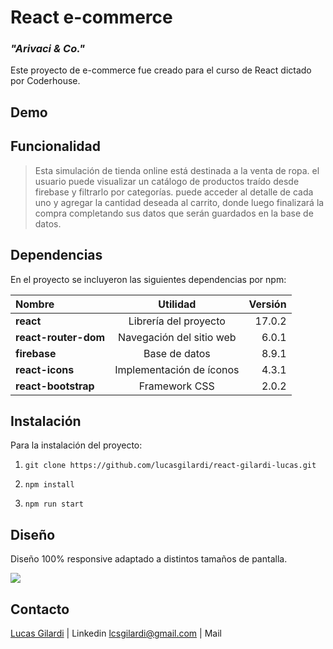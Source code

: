 # React e-commerce
### *"Arivaci & Co."*
Este proyecto de e-commerce fue creado para el curso de React dictado por Coderhouse.

## Demo

## Funcionalidad

> Esta simulación de tienda online está destinada a la venta de ropa. el usuario puede visualizar un catálogo de productos traído desde firebase y filtrarlo por categorías. puede acceder al detalle de cada uno y agregar la cantidad deseada al carrito, donde luego finalizará la compra completando sus datos que serán guardados en la base de datos.

## Dependencias

En el proyecto se incluyeron las siguientes dependencias por npm:

| Nombre  | Utilidad  | Versión |
| :------------ |:---------------:| -----:|
| **react** | Librería del proyecto | 17.0.2 |
| **react-router-dom** | Navegación del sitio web | 6.0.1 |
| **firebase** | Base de datos | 8.9.1 |
| **react-icons** | Implementación de íconos | 4.3.1 |
| **react-bootstrap** | Framework CSS |  2.0.2 |

## Instalación
Para la instalación del proyecto:

1. `git clone https://github.com/lucasgilardi/react-gilardi-lucas.git`

2. `npm install`

3. `npm run start`

## Diseño
Diseño 100% responsive adaptado a distintos tamaños de pantalla.

![](https://res.cloudinary.com/dgsapxeyx/image/upload/v1638799245/presentation_m2idzw.jpg)

## Contacto
[Lucas Gilardi](https://www.linkedin.com/in/lucasgilardi/) | Linkedin
lcsgilardi@gmail.com | Mail